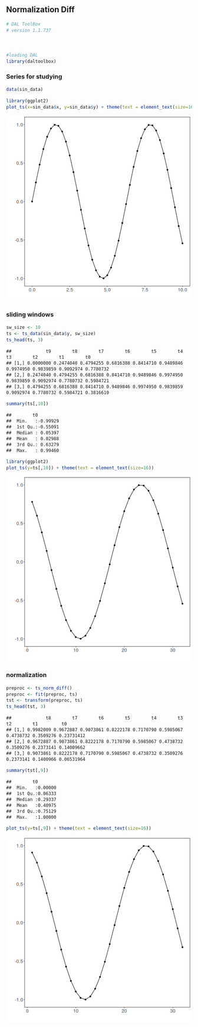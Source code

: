 ## Normalization Diff


```r
# DAL ToolBox
# version 1.1.737



#loading DAL
library(daltoolbox) 
```

### Series for studying


```r
data(sin_data)
```


```r
library(ggplot2)
plot_ts(x=sin_data$x, y=sin_data$y) + theme(text = element_text(size=16))
```

![plot of chunk unnamed-chunk-3](fig/ts_norm_diff/unnamed-chunk-3-1.png)

### sliding windows


```r
sw_size <- 10
ts <- ts_data(sin_data$y, sw_size)
ts_head(ts, 3)
```

```
##             t9        t8        t7        t6        t5        t4        t3        t2        t1        t0
## [1,] 0.0000000 0.2474040 0.4794255 0.6816388 0.8414710 0.9489846 0.9974950 0.9839859 0.9092974 0.7780732
## [2,] 0.2474040 0.4794255 0.6816388 0.8414710 0.9489846 0.9974950 0.9839859 0.9092974 0.7780732 0.5984721
## [3,] 0.4794255 0.6816388 0.8414710 0.9489846 0.9974950 0.9839859 0.9092974 0.7780732 0.5984721 0.3816610
```

```r
summary(ts[,10])
```

```
##        t0          
##  Min.   :-0.99929  
##  1st Qu.:-0.55091  
##  Median : 0.05397  
##  Mean   : 0.02988  
##  3rd Qu.: 0.63279  
##  Max.   : 0.99460
```


```r
library(ggplot2)
plot_ts(y=ts[,10]) + theme(text = element_text(size=16))
```

![plot of chunk unnamed-chunk-5](fig/ts_norm_diff/unnamed-chunk-5-1.png)

### normalization


```r
preproc <- ts_norm_diff()
preproc <- fit(preproc, ts)
tst <- transform(preproc, ts)
ts_head(tst, 3)
```

```
##             t8        t7        t6        t5        t4        t3        t2        t1         t0
## [1,] 0.9982009 0.9672887 0.9073861 0.8222178 0.7170790 0.5985067 0.4738732 0.3509276 0.23731412
## [2,] 0.9672887 0.9073861 0.8222178 0.7170790 0.5985067 0.4738732 0.3509276 0.2373141 0.14009662
## [3,] 0.9073861 0.8222178 0.7170790 0.5985067 0.4738732 0.3509276 0.2373141 0.1400966 0.06531964
```

```r
summary(tst[,9])
```

```
##        t0         
##  Min.   :0.00000  
##  1st Qu.:0.06333  
##  Median :0.29337  
##  Mean   :0.40975  
##  3rd Qu.:0.75129  
##  Max.   :1.00000
```

```r
plot_ts(y=ts[,9]) + theme(text = element_text(size=16))
```

![plot of chunk unnamed-chunk-6](fig/ts_norm_diff/unnamed-chunk-6-1.png)

